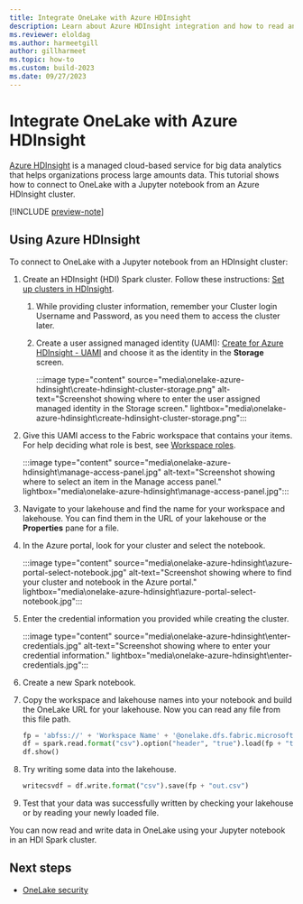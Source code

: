 ```yaml
---
title: Integrate OneLake with Azure HDInsight
description: Learn about Azure HDInsight integration and how to read and write data in OneLake using your Jupyter notebook in an HDInsight Spark cluster.
ms.reviewer: eloldag
ms.author: harmeetgill
author: gillharmeet
ms.topic: how-to
ms.custom: build-2023
ms.date: 09/27/2023
---
```


# Integrate OneLake with Azure HDInsight

[Azure HDInsight](/azure/hdinsight/hdinsight-overview) is a managed cloud-based service for big data analytics that helps organizations process large amounts data. This tutorial shows how to connect to OneLake with a Jupyter notebook from an Azure HDInsight cluster.

[!INCLUDE [preview-note](../includes/preview-note.md)]

## Using Azure HDInsight

To connect to OneLake with a Jupyter notebook from an HDInsight cluster:

1. Create an HDInsight (HDI) Spark cluster. Follow these instructions: [Set up clusters in HDInsight](/azure/hdinsight/hdinsight-hadoop-provision-linux-clusters).
   1. While providing cluster information, remember your Cluster login Username and Password, as you need them to access the cluster later.
   1. Create a user assigned managed identity (UAMI): [Create for Azure HDInsight - UAMI](/azure/hdinsight/hdinsight-hadoop-use-data-lake-storage-gen2-portal) and choose it as the identity in the **Storage** screen.

      :::image type="content" source="media\onelake-azure-hdinsight\create-hdinsight-cluster-storage.png" alt-text="Screenshot showing where to enter the user assigned managed identity in the Storage screen." lightbox="media\onelake-azure-hdinsight\create-hdinsight-cluster-storage.png":::

1. Give this UAMI access to the Fabric workspace that contains your items. For help deciding what role is best, see [Workspace roles](..\get-started\roles-workspaces.md).

   :::image type="content" source="media\onelake-azure-hdinsight\manage-access-panel.jpg" alt-text="Screenshot showing where to select an item in the Manage access panel." lightbox="media\onelake-azure-hdinsight\manage-access-panel.jpg":::

1. Navigate to your lakehouse and find the name for your workspace and lakehouse. You can find them in the URL of your lakehouse or the **Properties** pane for a file.

1. In the Azure portal, look for your cluster and select the notebook.

   :::image type="content" source="media\onelake-azure-hdinsight\azure-portal-select-notebook.jpg" alt-text="Screenshot showing where to find your cluster and notebook in the Azure portal." lightbox="media\onelake-azure-hdinsight\azure-portal-select-notebook.jpg":::

1. Enter the credential information you provided while creating the cluster.

   :::image type="content" source="media\onelake-azure-hdinsight\enter-credentials.jpg" alt-text="Screenshot showing where to enter your credential information." lightbox="media\onelake-azure-hdinsight\enter-credentials.jpg":::

1. Create a new Spark notebook.

1. Copy the workspace and lakehouse names into your notebook and build the OneLake URL for your lakehouse. Now you can read any file from this file path.

   ```python
   fp = 'abfss://' + 'Workspace Name' + '@onelake.dfs.fabric.microsoft.com/' + 'Lakehouse Name' + '/Files/' 
   df = spark.read.format("csv").option("header", "true").load(fp + "test1.csv") 
   df.show()
   ```

1. Try writing some data into the lakehouse.

   ```python
   writecsvdf = df.write.format("csv").save(fp + "out.csv") 
   ```

1. Test that your data was successfully written by checking your lakehouse or by reading your newly loaded file.

You can now read and write data in OneLake using your Jupyter notebook in an HDI Spark cluster.

## Next steps

- [OneLake security](onelake-security.md)
